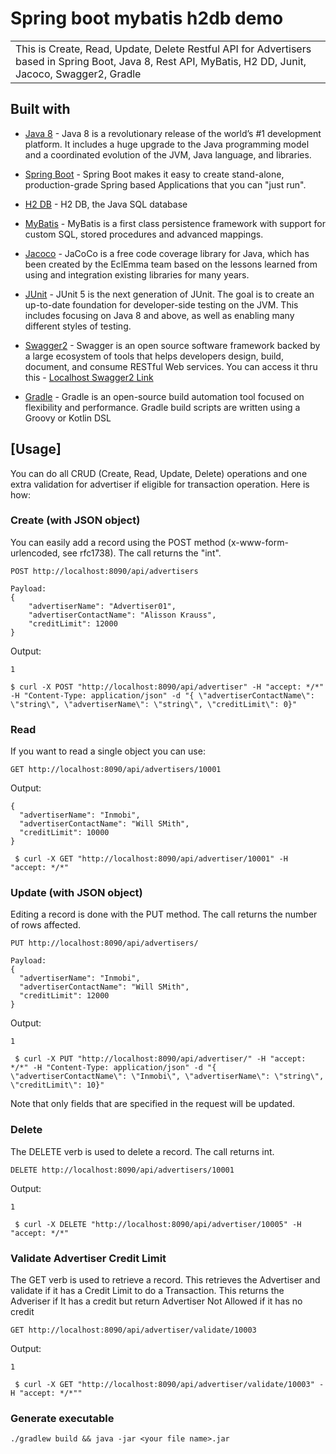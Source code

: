 # Spring boot mybatis h2db demo
<table>
<tr>
<td>
  This is Create, Read, Update, Delete Restful API for Advertisers based in Spring Boot, Java 8, Rest API, MyBatis, H2 DD, Junit, Jacoco, Swagger2, Gradle 
</td>
</tr>
</table>


## Built with 

- [Java 8](https://www.oracle.com/technetwork/java/javase/overview/java8-2100321.html) - Java 8 is a revolutionary release of the world’s #1 development platform. It includes a huge upgrade to the Java programming model and a coordinated evolution of the JVM, Java language, and libraries.
- [Spring Boot](http://spring.io/projects/spring-boot) - Spring Boot makes it easy to create stand-alone, production-grade Spring based Applications that you can "just run".                                                         
- [H2 DB](http://www.h2database.com/html/main.html) - H2 DB, the Java SQL database
- [MyBatis](http://www.mybatis.org/mybatis-3/) - MyBatis is a first class persistence framework with support for custom SQL, stored procedures and advanced mappings.
- [Jacoco](https://www.eclemma.org/jacoco/) - JaCoCo is a free code coverage library for Java, which has been created by the EclEmma team based on the lessons learned from using and integration existing libraries for many years.
- [JUnit](https://junit.org/junit5/) - JUnit 5 is the next generation of JUnit. The goal is to create an up-to-date foundation for developer-side testing on the JVM. This includes focusing on Java 8 and above, as well as enabling many different styles of testing.
- [Swagger2](https://swagger.io/) - Swagger is an open source software framework backed by a large ecosystem of tools that helps developers design, build, document, and consume RESTful Web services. You can access it thru this - [Localhost Swagger2 Link](http://localhost:8080/swagger-ui.html)

- [Gradle](https://gradle.org/) - Gradle is an open-source build automation tool focused on flexibility and performance. Gradle build scripts are written using a Groovy or Kotlin DSL


## [Usage] 

You can do all CRUD (Create, Read, Update, Delete) operations and one extra validation for advertiser if eligible for transaction operation. Here is how:


### Create (with JSON object)

You can easily add a record using the POST method (x-www-form-urlencoded, see rfc1738). The call returns the "int".

```
POST http://localhost:8090/api/advertisers

Payload:
{
    "advertiserName": "Advertiser01",
    "advertiserContactName": "Alisson Krauss",
    "creditLimit": 12000
}
```

Output:

```
1
```

```$ curl -X POST "http://localhost:8090/api/advertiser" -H "accept: */*" -H "Content-Type: application/json" -d "{ \"advertiserContactName\": \"string\", \"advertiserName\": \"string\", \"creditLimit\": 0}" ```


### Read

If you want to read a single object you can use:

```
GET http://localhost:8090/api/advertisers/10001
```

Output:

```
{
  "advertiserName": "Inmobi",
  "advertiserContactName": "Will SMith",
  "creditLimit": 10000
}
```

``` $ curl -X GET "http://localhost:8090/api/advertiser/10001" -H "accept: */*"```

### Update (with JSON object)

Editing a record is done with the PUT method. The call returns the number of rows affected.

```
PUT http://localhost:8090/api/advertisers/

Payload:
{
  "advertiserName": "Inmobi",
  "advertiserContactName": "Will SMith",
  "creditLimit": 12000
}
```

Output:

```
1
```

``` $ curl -X PUT "http://localhost:8090/api/advertiser/" -H "accept: */*" -H "Content-Type: application/json" -d "{ \"advertiserContactName\": \"Inmobi\", \"advertiserName\": \"string\", \"creditLimit\": 10}"```

Note that only fields that are specified in the request will be updated.


### Delete

The DELETE verb is used to delete a record. The call returns int.

```
DELETE http://localhost:8090/api/advertisers/10001
```

Output:

```
1
```

``` $ curl -X DELETE "http://localhost:8090/api/advertiser/10005" -H "accept: */*"```

### Validate Advertiser Credit Limit

The GET verb is used to retrieve a record. This retrieves the Advertiser and validate if it has a Credit Limit to do a Transaction. This returns the Adveriser if It has a credit but return Advertiser Not Allowed if it has no credit

```
GET http://localhost:8090/api/advertiser/validate/10003
```

Output:

```
1
```

``` $ curl -X GET "http://localhost:8090/api/advertiser/validate/10003" -H "accept: */*""```



### Generate executable
```./gradlew build && java -jar <your file name>.jar```
